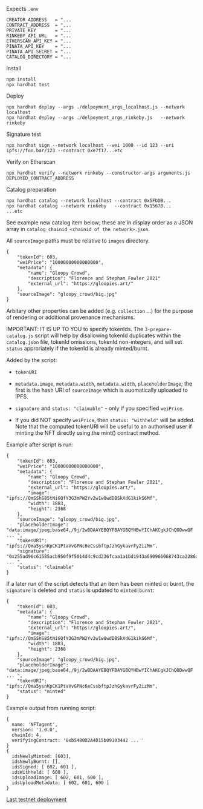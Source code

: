 Expects `.env` 
```
CREATOR_ADDRESS   = "...
CONTRACT_ADDRESS  = "...
PRIVATE_KEY       = "...
RINKEBY_API_URL   = "...
ETHERSCAN_API_KEY = "...
PINATA_API_KEY    = "...
PINATA_API_SECRET = "...
CATALOG_DIRECTORY = "...
```

Install
```
npm install
npx hardhat test
```

Deploy
```
npx hardhat deploy --args ./delpoyment_args_localhost.js --network localhost
npx hardhat deploy --args ./delpoyment_args_rinkeby.js   --network rinkeby
```

Signature test
```
npx hardhat sign --network localhost --wei 1000 --id 123 --uri ipfs://foo.bar/123 --contract 0xe7f17...etc
```

Verify on Etherscan
```
npx hardhat verify --network rinkeby --constructor-args arguments.js DEPLOYED_CONTRACT_ADDRESS
```

Catalog preparation
```
npx hardhat catalog --network localhost --contract 0x5FbDB... 
npx hardhat catalog --network rinkeby   --contract 0x15678...
...etc
```

See example new catalog item below; these are in display order as a JSON array in `catalog_chainid_<chainid of the network>.json`.

All `sourceImage` paths must be relative to `images` directory. 

```
{
    "tokenId": 603,
    "weiPrice": "10000000000000000",
    "metadata": {
        "name": "Gloopy Crowd",
        "description": "Florence and Stephan Fowler 2021"
        "external_url": "https://gloopies.art/"
    },
    "sourceImage": "gloopy_crowd/big.jpg"
}
```
Arbitary other properties can be added (e.g. `collection` ...) for the purpose of rendering or additional provenance mechanisms.

IMPORTANT: IT IS UP TO YOU to specify tokenIds. The `3-prepare-catalog.js` script will help by disallowing tokenId duplicates within the `catalog.json` file, tokenId omissions, tokenId non-integers, and will set `status` approriately if the tokenId is already minted/burnt. 

Added by the script:

* `tokenURI` 

* `metadata.image`, `metadata.width`, `metadata.width`, `placeholderImage`; the first is the hash URI of `sourceImage` which is auomatically uploaded to IPFS.

* `signature` and `status: "claimable"` - only if you specified `weiPrice`. 

* If you did NOT specify `weiPrice`, then `status: "withheld"` will be added. Note that the computed tokenURI will be useful to an authorised user if minting the NFT directly using the mint() contract method.

Example after script is run:
```
{
    "tokenId": 603,
    "weiPrice": "10000000000000000",
    "metadata": {
        "name": "Gloopy Crowd",
        "description": "Florence and Stephan Fowler 2021",
        "external_url": "https://gloopies.art/",
        "image": "ipfs://QmSShS85tNiGQfY3G3mPW2Yv2w1w8wdDBSkXdG1kikS6Mf",
        "width": 1883,
        "height": 2368
    },
    "sourceImage": "gloopy_crowd/big.jpg",
    "placeholderImage": "data:image/jpeg;base64,/9j/2wBDAAYEBQYFBAYGBQYHBwYIChAKCgkJChQODwwQF ... ",
    "tokenURI": "ipfs://Qma5ysnKpCK1PtaVvGPNc6eCssbftpJzhGykavrFy2izMm",
    "signature": "0x255ad96c61585acb950f9f5014d4c9cd236fcaa1a1bd1943a690966068743ca2286abc5ae ... ",
    "status": "claimable"
}

```

If a later run of the script detects that an item has been minted or burnt, the `signature` is deleted and `status` is updated to `minted|burnt`:
```
{
    "tokenId": 603,
    "metadata": {
        "name": "Gloopy Crowd",
        "description": "Florence and Stephan Fowler 2021",
        "external_url": "https://gloopies.art/",
        "image": "ipfs://QmSShS85tNiGQfY3G3mPW2Yv2w1w8wdDBSkXdG1kikS6Mf",
        "width": 1883,
        "height": 2368
    },
    "sourceImage": "gloopy_crowd/big.jpg",
    "placeholderImage": "data:image/jpeg;base64,/9j/2wBDAAYEBQYFBAYGBQYHBwYIChAKCgkJChQODwwQF ... ",
    "tokenURI": "ipfs://Qma5ysnKpCK1PtaVvGPNc6eCssbftpJzhGykavrFy2izMm",
    "status": "minted"
}
```

Example output from running script:
```
{
  name: 'NFTagent',
  version: '1.0.0',
  chainId: 4,
  verifyingContract: '0xb5480D2A4D15b09103442 ... '
}
{
  idsNewlyMinted: [603],
  idsNewlyBurnt: [],
  idsSigned: [ 602, 601 ],
  idsWithheld: [ 600 ],
  idsUploadImage: [ 602, 601, 600 ],
  idsUploadMetadata: [ 602, 601, 600 ]
}
```

[Last testnet deployment](https://rinkeby.etherscan.io/address/0xb5480D2A4D15b091034426043d17F2fa53ae2156#code)
